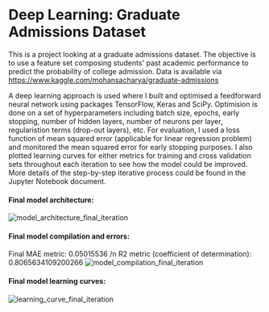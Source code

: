 # Deep Learning: Graduate Admissions Dataset

This is a project looking at a graduate admissions dataset. The objective is to use a feature set composing students' past academic performance to predict the probability of college admission. Data is available via https://www.kaggle.com/mohansacharya/graduate-admissions

A deep learning approach is used where I built and optimised a feedforward neural network using packages TensorFlow, Keras and SciPy. Optimision is done on a set of hyperparameters including batch size, epochs, early stopping, number of hidden layers, number of neurons per layer, regularistion terms (drop-out layers), etc. For evaluation, I used a loss function of mean squared error (applicable for linear regression problem) and monitored the mean squared error for early stopping purposes. I also plotted learning curves for either metrics for training and cross validation sets throughout each iteration to see how the model could be improved. More details of the step-by-step iterative process could be found in the Jupyter Notebook document.

#### Final model architecture:
![model_architecture_final_iteration](https://user-images.githubusercontent.com/91271318/136998845-12d11fe6-80c4-47bd-a2d9-ff3a8cdb786d.png)

#### Final model compilation and errors:
Final MAE metric: 0.05015536 /n
R2 metric (coefficient of determination): 0.8065634109200266
![model_compilation_final_iteration](https://user-images.githubusercontent.com/91271318/136999897-722b5c00-3480-4101-9c9e-1cc5e9c44e9a.png)

#### Final model learning curves:
![learning_curve_final_iteration](https://user-images.githubusercontent.com/91271318/136998843-76fdcd86-bcd5-48fe-8f5a-bd7facfcbbd2.png)
